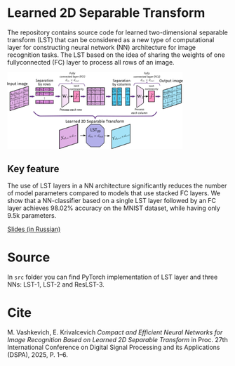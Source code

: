# Learned 2D Separable Transform
The repository contains source code for learned two-dimensional separable transform (LST) that can be considered as a new type
of computational layer for constructing neural network (NN)
architecture for image recognition tasks. The LST based on the
idea of sharing the weights of one fullyconnected (FC) layer to
process all rows of an image.

<img src="img/LST_2d.png" alt="Контроллер" width="400" >

## Key feature
The use of LST layers in a NN architecture significantly reduces the number of model parameters compared to models that use stacked FC layers. We show that a NN-classifier based on a single LST layer followed by an FC layer achieves 98.02% accuracy on the MNIST dataset, while having only 9.5k parameters.

[Slides (in Russian)](pdf/DSPA2025_vm_ke.pdf)

# Source
In ```src``` folder you can find PyTorch implementation of LST layer and three NNs: LST-1, LST-2 and ResLST-3.

# Cite
M. Vashkevich, E. Krivalcevich _Compact and Efficient Neural Networks for Image Recognition Based on Learned 2D Separable Transform_ in Proc. 27th International Conference on Digital Signal Processing and its Applications (DSPA), 2025, P. 1–6.